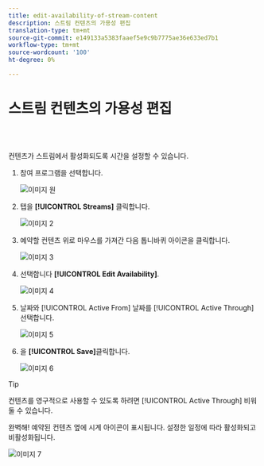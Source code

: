 ```yaml
---
title: edit-availability-of-stream-content
description: 스트림 컨텐츠의 가용성 편집
translation-type: tm+mt
source-git-commit: e149133a5383faaef5e9c9b7775ae36e633ed7b1
workflow-type: tm+mt
source-wordcount: '100'
ht-degree: 0%

---
```



# 스트림 컨텐츠의 가용성 편집

<br> 

컨텐츠가 스트림에서 활성화되도록 시간을 설정할 수 있습니다.

1. 참여 프로그램을 선택합니다.

   ![이미지 원](/help/sky/assets/engagement-programs/edit-availability-of-stream-content/edit-availability-of-stream-content-1.png)

1. 탭을 **[!UICONTROL Streams]** 클릭합니다.

   ![이미지 2](/help/sky/assets/engagement-programs/edit-availability-of-stream-content/edit-availability-of-stream-content-2.png)

1. 예약할 컨텐츠 위로 마우스를 가져간 다음 톱니바퀴 아이콘을 클릭합니다.

   ![이미지 3](/help/sky/assets/engagement-programs/edit-availability-of-stream-content/edit-availability-of-stream-content-3.png)

1. 선택합니다 **[!UICONTROL Edit Availability]**.

   ![이미지 4](/help/sky/assets/engagement-programs/edit-availability-of-stream-content/edit-availability-of-stream-content-4.png)

1. 날짜와 [!UICONTROL Active From] 날짜를 [!UICONTROL Active Through] 선택합니다.

   ![이미지 5](/help/sky/assets/engagement-programs/edit-availability-of-stream-content/edit-availability-of-stream-content-5.png)

1. 을 **[!UICONTROL Save]**&#x200B;클릭합니다.

   ![이미지 6](/help/sky/assets/engagement-programs/edit-availability-of-stream-content/edit-availability-of-stream-content-6.png)

>[!TIP]
>
>컨텐츠를 영구적으로 사용할 수 있도록 하려면 [!UICONTROL Active Through] 비워 둘 수 있습니다.

완벽해! 예약된 컨텐츠 옆에 시계 아이콘이 표시됩니다. 설정한 일정에 따라 활성화되고 비활성화됩니다.

![이미지 7](/help/sky/assets/engagement-programs/edit-availability-of-stream-content/edit-availability-of-stream-content-7.png)